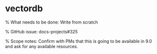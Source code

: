 # vectordb

% What needs to be done: Write from scratch

% GitHub issue: docs-projects#325

% Scope notes: Confirm with PMs that this is going to be available in 9.0 and ask for any available resources.